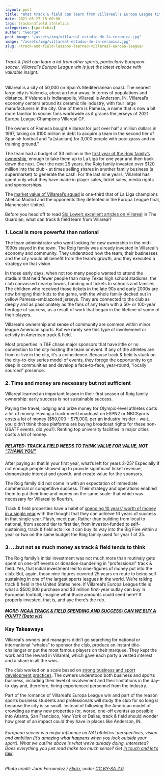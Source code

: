 ```yaml
---
layout: post
title: "What track & field can learn from Villareal's Europa League title"
date: 2021-05-27 15:00:00
tags: trackandfield athletics
categories: [sportsbiz]
author: "George"
post_image: "/assets/img/villareal-estadio-de-la-ceramica.jpg"
image: "/assets/img/villareal-estadio-de-la-ceramica.jpg"
slug: /track-and-field-lessons-learned-villareal-europa-league/
---
```

<h6>Track & field can learn a lot from other sports, particularly European soccer. Villareal’s Europa League win is just the latest episode with valuable insight.</h6>

Villareal is a city of 50,000 on Spain’s Mediterranean coast. The nearest large city is Valencia, about an hour away. In terms of populations and distance, if Valencia is Indianapolis, Villareal is Anderson, IN. Villareal’s economy centers around its ceramic tile industry, with four large manufacturers in the city. One of them is Pamesa, a name that is now a bit more familiar to soccer fans worldwide as it graces the jerseys of 2021 Europa League Champions Villareal CF.

The owners of Pamesa bought Villareal for just over half a million dollars in 1997, taking on $100 million in debt to acquire a team in the second tier of Spanish football and “a [stadium] for 3,000 people with poor grass and no training ground.” 

The team had a budget of $3 million in the [first year of the Roig family’s ownership](https://www.theguardian.com/football/2021/may/23/villarreal-final-frontier-long-road-to-manchester-united-europa-league-final), enough to take them up to La Liga for one year and then back down the next. Over the next 25 years, the Roig family invested over $120 million into the club - at times selling shares in another family business (a supermarket) to generate the cash. For the last nine years, Villareal has spent only what they have made in player sales, ticket sales, media rights and sponsorships. 

The [market value of Villareal’s squad](https://www.transfermarkt.com/fc-villarreal/startseite/verein/1050) is one-third that of La Liga champions Atletico Madrid and the opponents they defeated in the Europa League final, Manchester United.

Before you head off to read [Sid Lowe’s excellent articles on Villareal](https://www.theguardian.com/football/2021/may/27/villarreal-glory-a-tale-of-redemption-vindication-and-disbelief-manchester-united) in The Guardian, what can track & field learn from Villareal?

### 1. Local is more powerful than national

The team administrator who went looking for new ownership in the mid-1990s stayed in the town. The Roig family was already invested in Villareal’s economy and community. They understood how the team, their businesses and the city would all benefit from the team’s growth, and they executed a strategy on that vision. 

In those early days, when not too many people wanted to attend the stadium that held fewer people than many Texas high school stadiums, the club canvassed nearby towns, handing out tickets to schools and families. The children who received those tickets in the late 90s and early 2000s are now bringing their kids to the game, with the whole family decked out in yellow Pamesa-emblazoned jerseys. They are connected to the club as deeply and as passionately as the fans of any team with a 50- or 100-year heritage of success, as a result of work that began in the lifetime of some of their players.

Villareal’s ownership and sense of community are common within minor league American sports. But we rarely see this type of involvement or activity in American track & field.

Most properties in T&F chase major sponsors that have little or no connection to the city hosting the team or event. If any of the athletes are from or live in the city, it's a coincidence. Because track & field is stuck on the city-to-city series model of events, they forego the opportunity to go deep in communities and develop a face-to-face, year-round, “locally sourced” presence. 

### 2. Time and money are necessary but not sufficient

Villareal learned an important lesson in their first season of Roig family ownership: early success is not sustainable success.

Paying the travel, lodging and prize money for Olympic-level athletes costs a lot of money. Having a track meet broadcast on ESPN2 or NBCSports costs a lot of money ($50,000 - $75,000, per an industry insider - wait... you didn’t think those platforms are buying broadcast rights for these non-USATF events, did you?). Renting top university facilities in major cities costs a lot of money.

##### RELATED: [TRACK & FIELD NEEDS TO THINK VALUE FOR VALUE, NOT "THANK YOU"](https://nalathletics.com/blog/2021/05/20/track-and-field-value-not-thank-you)

After paying all that in your first year, what’s left for years 2-25? Especially if not enough people showed up to provide significant ticket revenue, demonstrate interest and growth, and create value for the sponsors.  

The Roig family did not come in with an expectation of immediate commercial or competitive success. Their strategy and operations enabled them to put their time and money on the same scale: that which was necessary for Villareal to flourish. 

Track & field properties have a habit of [spending 10 years’ worth of money in a single year](https://nalathletics.com/blog/2021/02/22/four-questions-american-track-league-nbigp) with the thought that they can achieve 10 years of success in that single year. Flash, meet pan. Rather than building from local to national, from second tier to first tier, from investor-funded to self-sustaining, track & field acts like it can buy its way into the Big Five within a year or two on the same budget the Roig family used for year 1 of 25. 

### 3. ...but not as much money as track & field tends to think

The Roig family’s initial investment was not much more than routinely gets spent on one-off events or donation-laundering in "professional" track & field. Yes, that initial investment led to nine-figures of money put into the club. But, again, those nine figures covered 25 years en route to being self-sustaining in one of the largest sports leagues in the world. We’re talking track & field in the United States here. If Villareal’s Europa League title is what a $500,000 purchase and $3 million first-year outlay can buy in European football, imagine what those amounts could seed here? If properly invested, that is, and aye there’s the rub.

##### MORE: [NCAA TRACK & FIELD SPENDING AND SUCCESS: CAN WE BUY A POINT? (Data viz)](https://nalathletics.com/blog/2021/01/05/ncaa-track-and-field-spending-results)

### Key Takeaways

Villareal’s owners and managers didn’t go searching for national or international “whales” to sponsor the club, produce an instant title-challenger or put the most famous players on their marquee. They kept the work and the reward in Villareal, which gave each party a vested interest and a share in all the wins.

The club worked on a scale based on [strong business and sport development practices](https://nalathletics.com/blog/2020/12/26/track-field-road-racing-need-sports-business-professionals). The owners understood both business and sports business, including their level of involvement and their limitations in the day-to-day and, therefore, hiring experienced personnel from the industry. 

Part of the romance of Villareal’s Europa League win and part of the reason sports business students and professionals will study the club for so long is because the city is so small. Instead of following the American model of crowding as many new properties (or, worse, one-off events) as possible into Atlanta, San Francisco, New York or Dallas, track & field should wonder how great of an impact could they have in places like Anderson, IN.

<h6>European soccer is a major influence on NALathletics’ perspectives, vision and ambition (it’s amazing what happens when you look outside your sport). What we outline above is what we’re already doing. Interested? Does everything you just read make too much sense? Get <a href="mailto:george@nalathletics.com">in touch and let’s talk</a>.</h6>

<em>Photo credit: Juan Fernandez / [Flickr](https://flic.kr/p/6wyYfX), under [CC BY-SA 2.0](https://creativecommons.org/licenses/by-sa/2.0/).</em>
